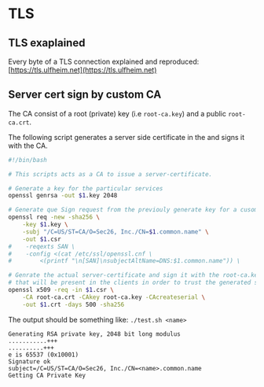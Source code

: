 # TLS

## TLS exaplained

Every byte of a TLS connection explained and reproduced: [https://tls.ulfheim.net](https://tls.ulfheim.net)

## Server cert sign by custom CA

The CA consist of a root (private) key (i.e `root-ca.key`) and a public `root-ca.crt`.

The following script generates a server side certificate in the and signs it with the CA.

```bash
#!/bin/bash

# This scripts acts as a CA to issue a server-certificate.

# Generate a key for the particular services
openssl genrsa -out $1.key 2048 

# Generate que Sign request from the previouly generate key for a cusom common-name
openssl req -new -sha256 \
    -key $1.key \
    -subj "/C=US/ST=CA/O=Sec26, Inc./CN=$1.common.name" \
    -out $1.csr
#    -reqexts SAN \
#    -config <(cat /etc/ssl/openssl.cnf \
#        <(printf "\n[SAN]\nsubjectAltName=DNS:$1.common.name")) \

# Genrate the actual server-certificate and sign it with the root-ca.key (private) (u also need the root-ca.crt (public)
# that will be present in the clients in order to trust the generated server-certificate).
openssl x509 -req -in $1.csr \
    -CA root-ca.crt -CAkey root-ca.key -CAcreateserial \
    -out $1.crt -days 500 -sha256
```

The output should be something like: `./test.sh <name>`
```text
Generating RSA private key, 2048 bit long modulus
...........+++
..........+++
e is 65537 (0x10001)
Signature ok
subject=/C=US/ST=CA/O=Sec26, Inc./CN=<name>.common.name
Getting CA Private Key
```

